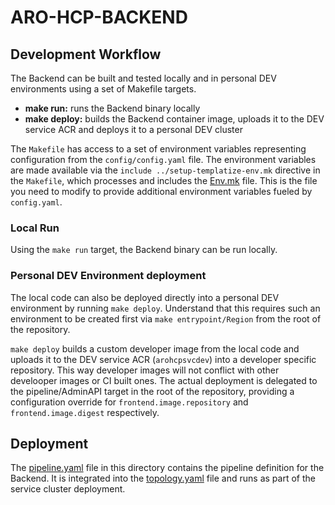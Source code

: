 # ARO-HCP-BACKEND

## Development Workflow

The Backend can be built and tested locally and in personal DEV environments using a set of Makefile targets.

- **make run:** runs the Backend binary locally
- **make deploy:** builds the Backend container image, uploads it to the DEV service ACR and deploys it to a personal DEV cluster

The `Makefile` has access to a set of environment variables representing configuration from the `config/config.yaml` file. The environment variables are made available via the `include ../setup-templatize-env.mk` directive in the `Makefile`, which processes and includes the [Env.mk](Env.mk) file. This is the file you need to modify to provide additional environment variables fueled by `config.yaml`.

### Local Run

Using the `make run` target, the Backend binary can be run locally.

### Personal DEV Environment deployment

The local code can also be deployed directly into a personal DEV environment by running `make deploy`. Understand that this requires such an environment to be created first via `make entrypoint/Region` from the root of the repository.

`make deploy` builds a custom developer image from the local code and uploads it to the DEV service ACR (`arohcpsvcdev`) into a developer specific repository. This way developer images will not conflict with other develooper images or CI built ones. The actual deployment is delegated to the pipeline/AdminAPI target in the root of the repository, providing a configuration override for `frontend.image.repository` and `frontend.image.digest` respectively.

## Deployment

The [pipeline.yaml](pipeline.yaml) file in this directory contains the pipeline definition for the Backend. It is integrated into the [topology.yaml](../topology.yaml) file and runs as part of the service cluster deployment.
